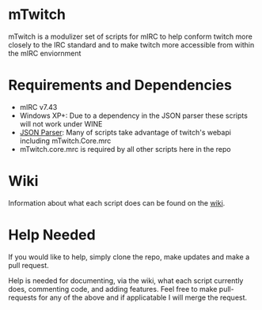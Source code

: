 # mTwitch
mTwitch is a modulizer set of scripts for mIRC to help conform twitch more closely to the IRC standard and to make twitch more accessible from within the mIRC enviornment

# Requirements and Dependencies
* mIRC v7.43
* Windows XP+: Due to a dependency in the JSON parser these scripts will not work under WINE
* [JSON Parser](http://hawkee.com/snippet/10194/): Many of scripts take advantage of twitch's webapi including mTwitch.Core.mrc
* mTwitch.core.mrc is required by all other scripts here in the repo

# Wiki
Information about what each script does can be found on the [wiki](https://github.com/SReject/mTwitch/wiki).

# Help Needed
If you would like to help, simply clone the repo, make updates and make a pull request.  

Help is needed for documenting, via the wiki, what each script currently does, commenting code, and adding features. Feel free to make pull-requests for any of the above and if applicatable I will merge the request.


